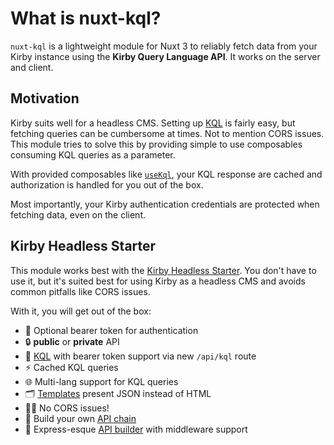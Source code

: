 # What is nuxt-kql?

`nuxt-kql` is a lightweight module for Nuxt 3 to reliably fetch data from your Kirby instance using the **Kirby Query Language API**. It works on the server and client.

## Motivation

Kirby suits well for a headless CMS. Setting up [KQL](https://github.com/getkirby/kql) is fairly easy, but fetching queries can be cumbersome at times. Not to mention CORS issues. This module tries to solve this by providing simple to use composables consuming KQL queries as a parameter.

With provided composables like [`useKql`](/api/use-kql), your KQL response are cached and authorization is handled for you out of the box.

Most importantly, your Kirby authentication credentials are protected when fetching data, even on the client.

## Kirby Headless Starter

This module works best with the [Kirby Headless Starter](https://github.com/johannschopplich/kirby-headless-starter). You don't have to use it, but it's suited best for using Kirby as a headless CMS and avoids common pitfalls like CORS issues.

With it, you will get out of the box:

- 🦭 Optional bearer token for authentication
- 🔒 **public** or **private** API
- 🧩 [KQL](https://github.com/getkirby/kql) with bearer token support via new `/api/kql` route
- ⚡️ Cached KQL queries
- 🌐 Multi-lang support for KQL queries
- 🗂 [Templates](https://github.com/johannschopplich/kirby-headless-starter/tree/main/site/templates) present JSON instead of HTML
- 😵‍💫 No CORS issues!
- 🍢 Build your own [API chain](https://github.com/johannschopplich/kirby-headless/blob/main/src/extensions/routes.php)
- 🦾 Express-esque [API builder](https://github.com/johannschopplich/kirby-headless#api-builder) with middleware support

